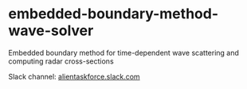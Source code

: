 # embedded-boundary-method-wave-solver
Embedded boundary method for time-dependent wave scattering and computing radar cross-sections

Slack channel: [alientaskforce.slack.com](http://www.alientaskforce.slack.com)

